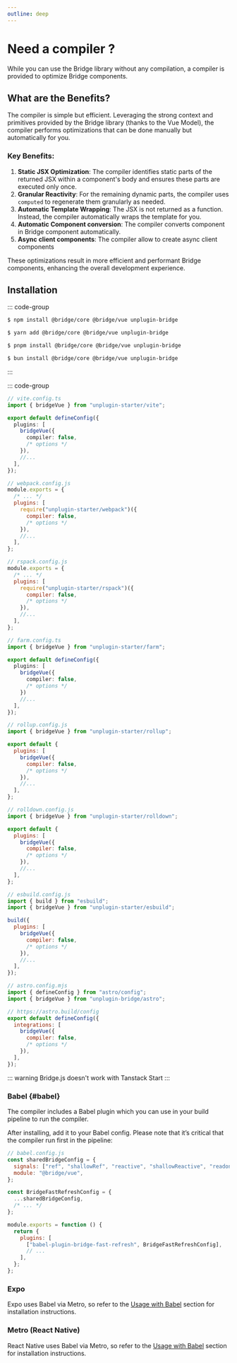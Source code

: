 ```yaml
---
outline: deep
---
```


# Need a compiler ?

While you can use the Bridge library without any compilation, a compiler is provided to optimize Bridge components.

## What are the Benefits?

The compiler is simple but efficient. Leveraging the strong context and primitives provided by the Bridge library (thanks to the Vue Model), the compiler performs optimizations that can be done manually but automatically for you.

### Key Benefits:

1. **Static JSX Optimization**: The compiler identifies static parts of the returned JSX within a component's body and ensures these parts are executed only once.
2. **Granular Reactivity**: For the remaining dynamic parts, the compiler uses `computed` to regenerate them granularly as needed.
3. **Automatic Template Wrapping**: The JSX is not returned as a function. Instead, the compiler automatically wraps the template for you.
4. **Automatic Component conversion**: The compiler converts component in Bridge component automatically.
5. **Async client components**: The compiler allow to create async client components

These optimizations result in more efficient and performant Bridge components, enhancing the overall development experience.

## Installation

::: code-group

```bash [NPM]
$ npm install @bridge/core @bridge/vue unplugin-bridge
```

```bash [Yarn]
$ yarn add @bridge/core @bridge/vue unplugin-bridge
```

```bash [PNPM]
$ pnpm install @bridge/core @bridge/vue unplugin-bridge
```

```bash [Bun]
$ bun install @bridge/core @bridge/vue unplugin-bridge
```

:::

::: code-group

```ts [Vite]
// vite.config.ts
import { bridgeVue } from "unplugin-starter/vite";

export default defineConfig({
  plugins: [
    bridgeVue({
      compiler: false,
      /* options */
    }),
    //...
  ],
});
```

```js [webpack]
// webpack.config.js
module.exports = {
  /* ... */
  plugins: [
    require("unplugin-starter/webpack")({
      compiler: false,
      /* options */
    }),
    //...
  ],
};
```

```js [Rspack]
// rspack.config.js
module.exports = {
  /* ... */
  plugins: [
    require("unplugin-starter/rspack")({
      compiler: false,
      /* options */
    }),
    //...
  ],
};
```

```ts [Farm]
// farm.config.ts
import { bridgeVue } from "unplugin-starter/farm";

export default defineConfig({
  plugins: [
    bridgeVue({
      compiler: false,
      /* options */
    })
    //...
  ],
});
```

```js [Rollup]
// rollup.config.js
import { bridgeVue } from "unplugin-starter/rollup";

export default {
  plugins: [
    bridgeVue({
      compiler: false,
      /* options */
    }),
    //...
  ],
};
```

```js [Rolldown]
// rolldown.config.js
import { bridgeVue } from "unplugin-starter/rolldown";

export default {
  plugins: [
    bridgeVue({
      compiler: false,
      /* options */
    }),
    //...
  ],
};
```

```js [esbuild]
// esbuild.config.js
import { build } from "esbuild";
import { bridgeVue } from "unplugin-starter/esbuild";

build({
  plugins: [
    bridgeVue({
      compiler: false,
      /* options */
    }),
    //...
  ],
});
```

```js [Astro]
// astro.config.mjs
import { defineConfig } from "astro/config";
import { bridgeVue } from "unplugin-bridge/astro";

// https://astro.build/config
export default defineConfig({
  integrations: [
    bridgeVue({
      compiler: false,
      /* options */
    }),
  ],
});
```

::: warning
Bridge.js doesn't work with Tanstack Start
:::

### Babel {#babel}

The compiler includes a Babel plugin which you can use in your build pipeline to run the compiler.

After installing, add it to your Babel config. Please note that it’s critical that the compiler run first in the pipeline:

```js
// babel.config.js
const sharedBridgeConfig = {
  signals: ["ref", "shallowRef", "reactive", "shallowReactive", "readonly"],
  module: "@bridge/vue",
};

const BridgeFastRefreshConfig = {
  ...sharedBridgeConfig,
  /* ... */
};

module.exports = function () {
  return {
    plugins: [
      ["babel-plugin-bridge-fast-refresh", BridgeFastRefreshConfig],
      // ...
    ],
  };
};
```

### Expo

Expo uses Babel via Metro, so refer to the [Usage with Babel](#babel) section for installation instructions.

### Metro (React Native)

React Native uses Babel via Metro, so refer to the [Usage with Babel](#babel) section for installation instructions.
